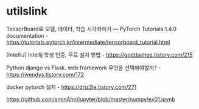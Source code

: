 # utilslink



TensorBoard로 모델, 데이터, 학습 시각화하기 — PyTorch Tutorials 1.4.0 documentation - https://tutorials.pytorch.kr/intermediate/tensorboard_tutorial.html



[IntelliJ] Intellij 학생 인증, 무료 설치 방법 - https://goddaehee.tistory.com/215



Python django vs Flask. web framework 무엇을 선택해야할까? - https://wendys.tistory.com/172



docker pytorch 설치 - https://driz2le.tistory.com/271



https://github.com/sminAhn/jupyter/blob/master/numpy/ex01.ipynb


